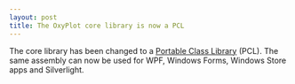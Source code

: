 ```yaml
---
layout: post
title: The OxyPlot core library is now a PCL
---
```


The core library has been changed to a [Portable Class Library][pcl] (PCL).
The same assembly can now be used for WPF, Windows Forms, Windows Store apps and Silverlight.

[pcl]: http://msdn.microsoft.com/en-us/library/vstudio/gg597391(v=vs.100).aspx